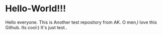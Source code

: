 # Hello-World!!!
Hello everyone.
This is Another test repository from AK.
O men,I love this Github. Its cool:)
It's just test..
